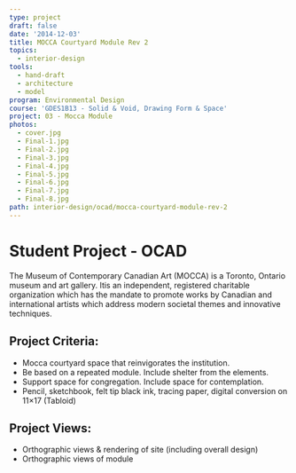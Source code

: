 ```yaml
---
type: project
draft: false
date: '2014-12-03'
title: MOCCA Courtyard Module Rev 2
topics:
  - interior-design
tools:
  - hand-draft
  - architecture
  - model
program: Environmental Design
course: 'GDES1B13 - Solid & Void, Drawing Form & Space'
project: 03 - Mocca Module
photos:
  - cover.jpg
  - Final-1.jpg
  - Final-2.jpg
  - Final-3.jpg
  - Final-4.jpg
  - Final-5.jpg
  - Final-6.jpg
  - Final-7.jpg
  - Final-8.jpg
path: interior-design/ocad/mocca-courtyard-module-rev-2
---
```

# Student Project - OCAD
The Museum of Contemporary Canadian Art (MOCCA) is a Toronto, Ontario museum and art gallery. Itis an independent, registered charitable organization which has the mandate to promote works by Canadian and international artists which address modern societal themes and innovative techniques.

## Project Criteria:
* Mocca courtyard space that reinvigorates the institution.
* Be based on a repeated module. Include shelter from the elements.
* Support space for congregation. Include space for contemplation.
* Pencil, sketchbook, felt tip black ink, tracing paper, digital conversion on 11×17 (Tabloid)

## Project Views:
* Orthographic views & rendering of site (including overall design)
* Orthographic views of module
